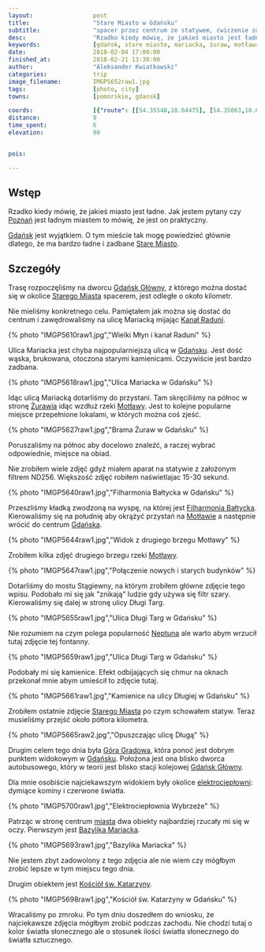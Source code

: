 ```yaml
---
layout:                 post
title:                  "Stare Miasto w Gdańsku"
subtitle:               "spacer przez centrum ze statywem, ćwiczenie zdjęć architektury i robienia zdjęć 'bez ludzi'"
desc:                   "Rzadko kiedy mówię, że jakieś miasto jest ładne. Wyjątkiem tutaj jest Gdańsk, który jest chyba najładniejszym miastem w Polsce według mnie. Tego dnia przeszedłem przez Stare Miasto robiąc kilka zdjęć z wykorzystaniem filtra szarego."
keywords:               [gdańsk, stare miasto, mariacka, żuraw, motława, góra gradowa]
date:                   2018-02-04 17:00:00
finished_at:            2018-02-21 13:30:00
author:                 "Aleksander Kwiatkowski"
categories:             trip
image_filename:         IMGP5652raw1.jpg
tags:                   [photo, city]
towns:                  [pomorskie, gdansk]

coords:                 [{"route": [[54.35548,18.64475], [54.35063,18.65234], [54.35388,18.66011], [54.34766,18.65702], [54.35181,18.64582], [54.35748,18.64011], [54.35558,18.64470]], "type": "hike"}]
distance:               9
time_spent:             6
elevation:              90


pois:

---
```


[wiki-gdansk-stare-miasto]: https://pl.wikipedia.org/wiki/Stare_Miasto_(Gda%C5%84sk)
[wiki-gdansk-zuraw]: https://pl.wikipedia.org/wiki/Brama_%C5%BBuraw_w_Gda%C5%84sku
[wiki-gdansk-neptun]: https://pl.wikipedia.org/wiki/Fontanna_Neptuna_w_Gda%C5%84sku
[wiki-gdansk-wielki-mlyn]: https://pl.wikipedia.org/wiki/Wielki_M%C5%82yn_w_Gda%C5%84sku
[wiki-kanal-raduni]: https://pl.wikipedia.org/wiki/Kana%C5%82_Raduni
[wiki-motlawa]: https://pl.wikipedia.org/wiki/Mot%C5%82awa
[wiki-filharmonia-baltycka]: https://pl.wikipedia.org/wiki/Filharmonia_Ba%C5%82tycka
[wiki-gdansk-elektrocieplownia]: https://pl.wikipedia.org/wiki/Elektrociep%C5%82ownie_Wybrze%C5%BCe
[wiki-gdansk-bazylika]: https://pl.wikipedia.org/wiki/Bazylika_konkatedralna_Wniebowzi%C4%99cia_Naj%C5%9Bwi%C4%99tszej_Maryi_Panny_w_Gda%C5%84sku
[wiki-kosciol-katarzyny]: https://pl.wikipedia.org/wiki/Ko%C5%9Bci%C3%B3%C5%82_%C5%9Bw._Katarzyny_w_Gda%C5%84sku
[wiki-poznan]: https://pl.wikipedia.org/wiki/Pozna%C5%84
[wiki-gdansk]: https://pl.wikipedia.org/wiki/Gda%C5%84sk
[wiki-gdansk-glowny]: https://pl.wikipedia.org/wiki/Gda%C5%84sk_G%C5%82%C3%B3wny
[wiki-gora-gradowa]: https://pl.wikipedia.org/wiki/G%C3%B3ra_Gradowa



## Wstęp

Rzadko kiedy mówię, że jakieś miasto jest ładne. Jak jestem pytany czy
[Poznań][wiki-poznan] jest ładnym miastem to mówię, że jest on praktyczny.

[Gdańsk][wiki-gdansk] jest wyjątkiem. O tym mieście tak mogę powiedzieć
głównie dlatego, że ma bardzo ładne i zadbane
[Stare Miasto][wiki-gdansk-stare-miasto].

## Szczegóły

Trasę rozpoczęliśmy na dworcu [Gdańsk Główny][wiki-gdansk-glowny],
z którego można dostać się w okolice [Starego Miasta][wiki-gdansk-stare-miasto]
spacerem, jest odległe o około kilometr.

Nie mieliśmy konkretnego celu. Pamiętałem jak można się dostać do centrum i
zawędrowaliśmy na ulicę Mariacką mijając [Kanał Raduni][wiki-kanal-raduni].

{% photo "IMGP5610raw1.jpg","Wielki Młyn i kanał Raduni" %}

Ulica Mariacka jest chyba najpopularniejszą ulicą w [Gdańsku][wiki-gdansk].
Jest dość wąska, brukowana, otoczona starymi kamienicami. Oczywiście jest
bardzo zadbana.

{% photo "IMGP5618raw1.jpg","Ulica Mariacka w Gdańsku" %}

Idąc ulicą Mariacką dotarliśmy do przystani. Tam skręciliśmy na północ w stronę
[Żurawia][wiki-gdansk-zuraw] idąc wzdłuż rzeki [Motławy][wiki-motlawa].
Jest to kolejne popularne miejsce przepełnione lokalami, w których można
coś zjeść.

{% photo "IMGP5627raw1.jpg","Brama Żuraw w Gdańsku" %}

Poruszaliśmy na północ aby docelowo znaleźć,
a raczej wybrać odpowiednie, miejsce na obiad.

Nie zrobiłem wiele zdjęć gdyż
miałem aparat na statywie z założonym filtrem ND256. Większość zdjęć
robiłem naświetlajac 15-30 sekund.

{% photo "IMGP5640raw1.jpg","Filharmonia Bałtycka w Gdańsku" %}

Przeszliśmy kładką zwodzoną na wyspę, na której jest
[Filharmonia Bałtycka][wiki-filharmonia-baltycka].
Kierowaliśmy się na południę aby okrążyć przystań
na [Motławie][wiki-motlawa] a następnie wrócić do centrum
[Gdańska][wiki-gdansk].

{% photo "IMGP5644raw1.jpg","Widok z drugiego brzegu Motławy" %}

Zrobiłem kilka zdjęć drugiego brzegu rzeki [Motławy][wiki-motlawa].

{% photo "IMGP5647raw1.jpg","Połączenie nowych i starych budynków" %}

Dotarliśmy do mostu Stągiewny, na którym zrobiłem główne zdjęcie tego wpisu.
Podobało mi się jak "znikają" ludzie gdy używa się filtr szary.
Kierowaliśmy się dalej w stronę ulicy Długi Targ.

{% photo "IMGP5655raw1.jpg","Ulica Długi Targ w Gdańsku" %}

Nie rozumiem na czym polega popularność [Neptuna][wiki-gdansk-neptun] ale warto
abym wrzucił tutaj zdjęcie tej fontanny.

{% photo "IMGP5659raw1.jpg","Ulica Długi Targ w Gdańsku" %}

Podobały mi się kamienice. Efekt odbijających się chmur na oknach przekonał
mnie abym umieścił to zdjęcie tutaj.

{% photo "IMGP5661raw1.jpg","Kamienice na ulicy Długiej w Gdańsku" %}

Zrobiłem ostatnie zdjęcie [Starego Miasta][wiki-gdansk-stare-miasto] po
czym schowałem statyw. Teraz musieliśmy przejść około półtora kilometra.

{% photo "IMGP5665raw2.jpg","Opuszczając ulicę Długą" %}

Drugim celem tego dnia była [Góra Gradowa][wiki-gora-gradowa],
która ponoć jest dobrym punktem widokowym w [Gdańsku][wiki-gdansk].
Położona jest ona blisko
dworca autobusowego, który w teorii jest blisko stacji
kolejowej [Gdańsk Główny][wiki-gdansk-glowny].

Dla mnie osobiście najciekawszym widokiem były okolice
[elektrociepłowni][wiki-gdansk-elektrocieplownia]: dymiące kominy i czerwone
światła.

{% photo "IMGP5700raw1.jpg","Elektrociepłownia Wybrzeże" %}

Patrząc w stronę centrum [miasta][wiki-gdansk] dwa obiekty najbardziej rzucały
mi się w oczy. Pierwszym jest [Bazylika Mariacka][wiki-gdansk-bazylika].

{% photo "IMGP5693raw1.jpg","Bazylika Mariacka" %}

Nie jestem zbyt zadowolony z tego zdjęcia ale nie wiem czy mógłbym zrobić lepsze
w tym miejscu tego dnia.

Drugim obiektem jest [Kościół św. Katarzyny][wiki-kosciol-katarzyny].

{% photo "IMGP5698raw1.jpg","Kościół św. Katarzyny w Gdańsku" %}

Wracaliśmy po zmroku. Po tym dniu doszedłem do wniosku, że najciekawsze
zdjęcia mógłbym zrobić podczas zachodu. Nie chodzi tutaj o kolor światła
słonecznego ale o
stosunek ilości światła słonecznego do światła sztucznego.
